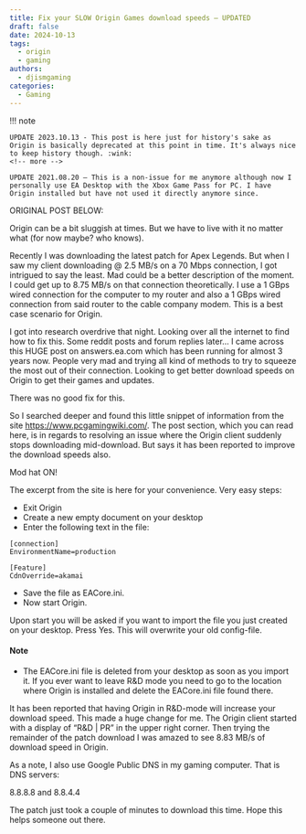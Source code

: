 ```yaml
---
title: Fix your SLOW Origin Games download speeds – UPDATED
draft: false
date: 2024-10-13
tags:
  - origin
  - gaming
authors:
  - djismgaming
categories:
  - Gaming
---
```

!!! note

    UPDATE 2023.10.13 - This post is here just for history's sake as Origin is basically deprecated at this point in time. It's always nice to keep history though. :wink:
    <!-- more -->
    
    UPDATE 2021.08.20 – This is a non-issue for me anymore although now I personally use EA Desktop with the Xbox Game Pass for PC. I have Origin installed but have not used it directly anymore since.

ORIGINAL POST BELOW:

Origin can be a bit sluggish at times. But we have to live with it no matter what (for now maybe? who knows).

Recently I was downloading the latest patch for Apex Legends. But when I saw my client downloading @ 2.5 MB/s on a 70 Mbps connection, I got intrigued to say the least. Mad could be a better description of the moment. I could get up to 8.75 MB/s on that connection theoretically. I use a 1 GBps wired connection for the computer to my router and also a 1 GBps wired connection from said router to the cable company modem. This is a best case scenario for Origin.

I got into research overdrive that night. Looking over all the internet to find how to fix this. Some reddit posts and forum replies later… I came across this HUGE post on answers.ea.com which has been running for almost 3 years now. People very mad and trying all kind of methods to try to squeeze the most out of their connection. Looking to get better download speeds on Origin to get their games and updates.

There was no good fix for this.

So I searched deeper and found this little snippet of information from the site https://www.pcgamingwiki.com/. The post section, which you can read here, is in regards to resolving an issue where the Origin client suddenly stops downloading mid-download. But says it has been reported to improve the download speeds also.

Mod hat ON!

The excerpt from the site is here for your convenience. Very easy steps:

- Exit Origin
- Create a new empty document on your desktop
- Enter the following text in the file:

```config
[connection]
EnvironmentName=production
 
[Feature]
CdnOverride=akamai
```

- Save the file as EACore.ini.
- Now start Origin.

Upon start you will be asked if you want to import the file you just created on your desktop.
Press Yes.
This will overwrite your old config-file.

#### Note

- The EACore.ini file is deleted from your desktop as soon as you import it. If you ever want to leave R&D mode you need to go to the location where Origin is installed and delete the EACore.ini file found there.

It has been reported that having Origin in R&D-mode will increase your download speed.
This made a huge change for me. The Origin client started with a display of “R&D | PR” in the upper right corner. Then trying the remainder of the patch download I was amazed to see 8.83 MB/s of download speed in Origin.

As a note, I also use Google Public DNS in my gaming computer. That is DNS servers:

8.8.8.8 and 8.8.4.4

The patch just took a couple of minutes to download this time. Hope this helps someone out there.